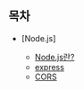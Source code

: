 ## 목차

- [Node.js]


  -  [Node.js란?](https://github.com/HEECHANG96/TIL/blob/main/Node/Nodejs%3F/Nodejs%3F.md)
  -  [express](https://github.com/HEECHANG96/TIL/blob/main/Node/express/express.md)
  -  [CORS](https://github.com/HEECHANG96/TIL/blob/main/Node/CORS/CORS.md)
